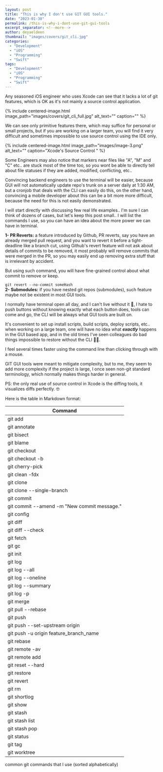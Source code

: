 ```yaml
---
layout: post
title: "This is why I don't use GIT GUI tools."
date: "2023-01-30"
permalink: /this-is-why-i-dont-use-git-gui-tools
excerpt_separator: <!--more-->
author: deyaeldeen
thumbnail: "images/covers/git_cli.jpg"
categories: 
  - "Development"
  - "iOS"
  - "Programming"
  - "Swift"
tags:
  - "Development"
  - "iOS"
  - "Programming"
  - "Swift"
---
```


Any seasoned iOS engineer who uses Xcode can see that it lacks a lot of git features, which is OK as it's not mainly a source control application.  
<!--more-->
{%
 include centered-image.html 
 image_path="images/covers/git_cli_full.jpg"
 alt_text="" 
 caption=""
%}

We can see only primitive features there, which may suffice for personal or small projects, but if you are working on a larger team, you will find it very difficult and sometimes impossible to use source control using the IDE only.

{%
 include centered-image.html 
 image_path="images/image-3.png"
 alt_text="" 
 caption="Xcode's Source Control
"
%}
  
Some Engineers may also notice that markers near files like "A", "M" and "C" etc.. are stuck most of the time too, so you wont be able to directly tell about file statuses if they are added, modified, conflicting, etc..  
  
Convincing backend engineers to use the terminal will be easier, because GUI will not automatically update repo's trunk on a server daily at 1:30 AM, but a cronjob that deals with the CLI can easily do this, on the other hand, convincing a mobile developer about this can be a bit more more difficult, because the need for this is not easily demonstrated.  
  
I will start directly with discussing few real life examples.. I'm sure I can think of dozens of cases, but let's keep this post small.. I will list the commands I use, so you can have an idea about the more power we can have in terminal.  
  
**1- PR Reverts:** a feature introduced by Github, PR reverts, say you have an already merged pull request, and you want to revert it before a tight-deadline like a branch cut, using Github's revert feature will not ask about details of commits to be removed, it most probably will remove commits that were merged in the PR, so you may easily end up removing extra stuff that is irrelevant by accident.  
  
But using such command, you will have fine-grained control about what commit to remove or keep.  
  
`git revert --no-commit someHash   `  
**2- Submodules:** if you have nested git repos (submodules), such feature maybe not be existent in most GUI tools.  
  
I normally have terminal open all day, and I can't live without it 🧐, I hate to push buttons without knowing exactly what each button does, tools can come and go, the CLI will be always what GUI tools are built on.  
  
It's convenient to set up install scripts, build scripts, deploy scripts, etc.. when working on a large team, one will have no idea what **_exactly_** happens in the GUI based app, and in the old times I've seen colleagues do bad things impossible to restore without the CLI 🤦🏻.  
  
I feel several times faster using the command line than clicking through with a mouse.  
  
GIT GUI tools were meant to mitigate complexity, but to me, they seem to add more complexity if the project is large, I once seen non-git standard terminology, which normally makes things harder in general.  
  
PS: the only real use of source control in Xcode is the diffing tools, it visualizes diffs perfectly. 🤓

Here is the table in Markdown format:

| Command                                                                                                                     |
|---------------------------------------------------------------------------------------------------------------------------|
| git add                                                                                                                 |
| git annotate                                                                                                            |
| git bisect                                                                                                              |
| git blame                                                                                                               |
| git checkout                                                                                                            |
| git checkout -b                                                                                                        |
| git cherry-pick                                                                                                        |
| git clean -fdx                                                                                                         |
| git clone                                                                                                               |
| git clone --single-branch                                                                                              |
| git commit                                                                                                              |
| git commit --amend -m "New commit message."                                                                            |
| git config                                                                                                              |
| git diff                                                                                                                |
| git diff --check                                                                                                       |
| git fetch                                                                                                               |
| git gc                                                                                                                  |
| git init                                                                                                                |
| git log                                                                                                                 |
| git log --all                                                                                                          |
| git log --oneline                                                                                                      |
| git log --summary                                                                                                      |
| git log -p                                                                                                              |
| git merge                                                                                                               |
| git pull --rebase                                                                                                      |
| git push                                                                                                                |
| git push --set-upstream origin                                                                                         |
| git push -u origin feature_branch_name                                                                                 |
| git rebase                                                                                                              |
| git remote -av                                                                                                         |
| git remote add                                                                                                         |
| git reset --hard                                                                                                       |
| git restore                                                                                                             |
| git revert                                                                                                              |
| git rm                                                                                                                  |
| git shortlog                                                                                                            |
| git show                                                                                                                |
| git stash                                                                                                               |
| git stash list                                                                                                         |
| git stash pop                                                                                                          |
| git status                                                                                                              |
| git tag                                                                                                                 |
| git worktree                                                                                                            |

common git commands that I use (sorted alphabetically)


